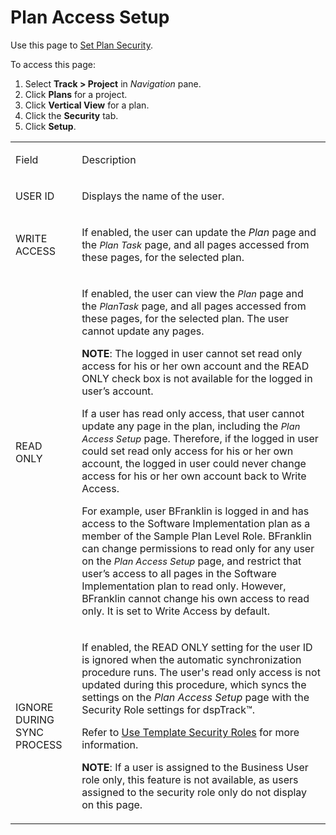 # Plan Access Setup

<div class="use">

Use this page to [Set Plan Security](../Config/Set_Plan_Security.htm).

</div>

To access this page:

1.  Select <span style="font-weight: bold;">Track \>
    </span>**Project** in *Navigation* pane.
2.  Click **Plans** for a project.
3.  Click **Vertical View** for a plan.
4.  Click the **Security** tab.
5.  Click **Setup**.

<table>
<tbody>
<tr class="odd">
<td><p>Field</p></td>
<td><p>Description</p></td>
</tr>
<tr class="even">
<td><p>USER ID</p></td>
<td><p>Displays the name of the user.</p></td>
</tr>
<tr class="odd">
<td><p>WRITE ACCESS</p></td>
<td><p>If enabled, the user can update the <em>Plan</em> page and the <em><span style="font-size: 11.0pt;">Plan Task</span></em> page, and all pages accessed from these pages, for the selected plan.</p></td>
</tr>
<tr class="even">
<td><p>READ ONLY</p></td>
<td><p>If enabled, the user can view the <em><span style="font-size: 11.0pt;">Plan</span></em> page and the <em><span style="font-size: 11.0pt;">Plan</span><span style="font-size: 11.0pt;">Task</span></em> page, and all pages accessed from these pages, for the selected plan. The user cannot update any pages.</p>
<p><strong>NOTE</strong>: The logged in user cannot set read only access for his or her own account and the READ ONLY check box is not available for the logged in user’s account.</p>
<p>If a user has read only access, that user cannot update any page in the plan, including the <span style="font-size: 11.0pt;font-style: italic;">Plan</span> <em><span style="font-size: 11.0pt;">Access Setup</span></em> page. Therefore, if the logged in user could set read only access for his or her own account, the logged in user could never change access for his or her own account back to Write Access.</p>
<p>For example, user BFranklin is logged in and has access to the Software Implementation plan as a member of the Sample Plan Level Role. BFranklin can change permissions to read only for any user on the <em><span style="font-size: 11.0pt;">Plan Access Setup</span></em> page, and restrict that user’s access to all pages in the Software Implementation plan to read only. However, BFranklin cannot change his own access to read only. It is set to Write Access by default.</p></td>
</tr>
<tr class="odd">
<td><p>IGNORE DURING SYNC PROCESS</p></td>
<td><p>If enabled, the READ ONLY setting for the user ID is ignored when the automatic synchronization procedure runs. The user's read only access is not updated during this procedure, which syncs the settings on the <span style="font-style: italic;">Plan Access Setup</span> page with the Security Role settings for dspTrack™.</p>
<p>Refer to <a href="../Config/Use_Template_Security_Roles.htm">Use Template Security Roles</a> for more information.</p>
<p><strong>NOTE</strong>: If a user is assigned to the Business User role only, this feature is not available, as users assigned to the security role only do not display on this page.</p></td>
</tr>
</tbody>
</table>
